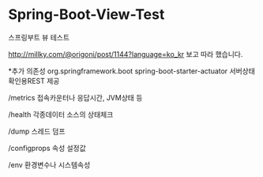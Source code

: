 # Spring-Boot-View-Test
스프링부트 뷰 테스트

http://millky.com/@origoni/post/1144?language=ko_kr
보고 따라 했습니다.

*추가 의존성
<dependency>
	<groupId>org.springframework.boot</groupId>
	<artifactId>spring-boot-starter-actuator</artifactId>
</dependency>
서버상태 확인용REST 제공

/metrics 		접속카운터나 응답시간, JVM상태 등

/health 		각종데이터 소스의 상태체크

/dump 			스레드 덤프

/configprops	속성 설정값

/env			환경변수나 시스템속성
